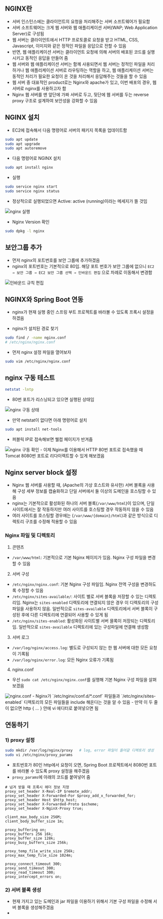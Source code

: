 ## NGINX란
- 서버 인스턴스에는 클라이언트의 요청을 처리해주는 서버 소프트웨어가 필요함
- 서버 소프트웨어는 크게 웹 서버와 웹 애플리케이션 서버(WAP; Web Application Server)로 구성됨
- 웹 서버는 클라이언트에서 HTTP 프로토콜로 요청을 받고 HTML, CSS, Javascript, 이미지와 같은 정적인 파일을 응답으로 전할 수 있음
- 반면, 웹 애플리케이션 서버는 클라이언트 요청에 의해 서버의 배포된 코드를 실행시키고 동적인 응답을 만들어 줌
- 웹 서버와 웹 애플리케이션 서버는 함께 사용되면서 웹 서버는 정적인 파일을 처리하거나 웹 애플리케이션 서버로 라우팅하는 역할을 하고, 웹 애플리케이션 서버는 동적인 처리가 필요한 요청이 온 것을 처리해서 응답해주는 것들을 할 수 있음
- 웹 서버 중 대표적인 product로는 Nginx와 apache가 있고, 이번 배포의 경우, 웹 서버로 nginx를 사용하고자 함
- Nginx 웹 서버를 맨 앞단에 가짜 서버로 두고, 뒷단에 웹 서버를 두는 reverse proxy 구조로 설계하여 보안성을 강화할 수 있음

## NGINX 설치
- EC2에 접속해서 다음 명령어로 서버의 패키지 목록을 업데이트함
```bash
sudo apt update
sudo apt upgrade
sudo apt autoremove
```

- 다음 명령어로 NGINX 설치
```bash
sudo apt install nginx
```

- 실행
```bash
sudo service nginx start
sudo service nginx status
```

- 정상적으로 실행되었으면 Active: active (running)이라는 메세지가 뜰 것임
<img src="https://user-images.githubusercontent.com/77138259/231050896-99b97efa-cbde-4bf5-81cf-bc9947ea932a.png" alt="nginx 실행" />

- Nginx Version 확인
```bash
sudo dpkg -l nginx
```

## 보안그룹 추가
- 먼저 nginx의 포트번호를 보안 그룹에 추가하겠음
- nginx의 포트번호는 기본적으로 80임. 해당 포트 번호가 보안 그룹에 없으니 `EC2 → 보안 그룹 → EC2 보안 그룹 선택 → 인바운드 편집` 으로 차례로 이동해서 변경함
<img src="https://user-images.githubusercontent.com/77138259/231051505-df2407ba-5ac1-4b2f-9510-35b2d207f191.png" alt="인바운드 규칙 편집" />

## NGINX와 Spring Boot 연동
- nginx가 현재 실행 중인 스프링 부트 프로젝트를 바라볼 수 있도록 프록시 설정을 하겠음

- nginx가 설치된 경로 찾기
```bash
sudo find / -name nginx.conf
# /etc/nginx/nginx.conf
```

- 먼저 nginx 설정 파일을 열어보자
```bash
sudo vim /etc/nginx/nginx.conf
```

## nginx 구동 테스트
```bash
netstat -lntp
```
- 80번 포트가 리스닝되고 있으면 실행된 상태임
<img src="https://user-images.githubusercontent.com/77138259/231052986-ca896ed8-2354-4068-829a-2acc75d4261d.png" alt="nginx 구동 상태" />

- 만약 netstat이 없다면 아래 명령어로 설치
```bash
sudo apt install net-tools
```

- 퍼블릭 IP로 접속해보면 웰컴 페이지가 반겨줌
<img src="https://user-images.githubusercontent.com/77138259/231054465-6440dbd8-17a5-40dd-be32-f5b9ff8bc3fd.png" alt="nginx 구동 확인" />
- 이제 Nginx를 이용해서 HTTP 80번 포트로 접속했을 때 Tomcat 8080번 포트로 리다이렉트할 수 있게 해보겠음

## Nginx server block 설정

- Nginx 웹 서버를 사용할 때, (Apache의 가상 호스트와 유사한) 서버 블록을 사용해 구성 세부 정보를 캡슐화하고 단일 서버에서 둘 이상의 도메인을 호스팅할 수 있음
- nginx는 기본적으로 활성화된 하나의 서버 블록(`/var/www/html`)이 있으며, 단일 사이트에서는 잘 작동하지만 여러 사이트를 호스팅할 경우 작동하지 않을 수 있음
- 여러 사이트를 호스팅할 경우에는 (`/var/www/{domain}/html`)과 같은 방식으로 디렉토리 구조를 수정해 적용할 수 있음

### Nginx 파일 및 디렉토리
1. 콘텐츠
- `/var/www/html`: 기본적으로 기본 Nginx 페이지가 있음. Nginx 구성 파일을 변경할 수 있음

2. 서버 구성
- `/etc/nginx/nginx.conf`: 기본 Nginx 구성 파일임. Nginx 전역 구성을 변경하도록 수정할 수 있음
- `/etc/nginx/sites-available/`: 사이트 별로 서버 블록을 저장할 수 있는 디렉토리임. Nginx는 `sites-enabled` 디렉토리에 연결되지 않은 경우 이 디렉토리의 구성 파일을 사용하지 않음. 일반적으로 `sites-available` 디렉토리에서 서버 블록이 구성된 후에 다른 디렉토리에 연결되어 사용할 수 있게 됨
- `/etc/nginx/sites-enabled`: 활성화된 사이트별 서버 믈록이 저장되는 디렉토리임. 일반적으로 `sites-available` 디렉토리에 있는 구성파일에 연결해 생성함

3. 서버 로그
- `/var/log/nginx/access.log`: 별도로 구성되지 않는 한 웹 서버에 대한 모든 요청이 기록됨
- `/var/log/nginx/error.log`: 모든 Nginx 오류가 기록됨

4. nginx.conf
- 우선 `sudo cat /etc/nginx/nginx.conf`를 실행해 기본 Nginx 구성 파일을 살펴보겠음
<img src="https://user-images.githubusercontent.com/77138259/231055873-752f2808-5ca1-4716-a129-2dac182b574a.png" alt="nginx.conf" />
- Nginx가 `/etc/nginx/conf.d/*.conf` 파일들과 `/etc/nginx/sites-enabled` 디렉토리의 모든 파일들을 include 해온다는 것을 알 수 있음
- 만약 이 두 줄이 없으면 http { ... } 안에 vi 에디터로 붙여넣으면 됨


## 연동하기
### 1) proxy 설정
```bash
sudo mkdir /var/log/nginx/proxy   # log, error 파일이 들어갈 디렉토리 생성
sudo vi /etc/nginx/proxy_params
```
- 포트번호가 80인 http에서 요청이 오면, Spring Boot 프로젝트에서 8080번 포트를 바라볼 수 있도록 proxy 설정을 해주겠음
- `proxy_params`에 아래의 코드를 붙여넣어 줌
```vi
# 넘겨 받을 때 프록시 헤더 정보 지정
proxy_set_header X-Real-IP $remote_addr;
proxy_set_header X-Forwarded-For $proxy_add_x_forwarded_for;
proxy_set_header Host $http_host;
proxy_set_header X-Forwarded-Proto $scheme;
proxy_set_header X-NginX-Proxy true;

client_max_body_size 256M;
client_body_buffer_size 1m;

proxy_buffering on;
proxy_buffers 256 16k;
proxy_buffer_size 128k;
proxy_busy_buffers_size 256k;

proxy_temp_file_write_size 256k;
proxy_max_temp_file_size 1024m;

proxy_connect_timeout 300;
proxy_send_timeout 300;
proxy_read_timeout 300;
proxy_intercept_errors on;
```

### 2) 서버 블록 생성
- 현재 가지고 있는 도메인과 jar 파일을 이용하기 위해서 기본 구성 파일을 수정해 서버 블록을 생성해주겠음
- 
